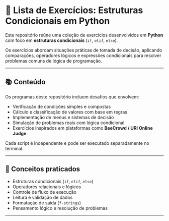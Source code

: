 # 🐍 Lista de Exercícios: Estruturas Condicionais em Python

Este repositório reúne uma coleção de exercícios desenvolvidos em **Python** com foco em **estruturas condicionais** (`if`, `elif`, `else`).

Os exercícios abordam situações práticas de tomada de decisão, aplicando comparações, operadores lógicos e expressões condicionais para resolver problemas comuns de lógica de programação.

---

## 📚 Conteúdo

Os programas deste repositório incluem desafios que envolvem:

- Verificação de condições simples e compostas  
- Cálculo e classificação de valores com base em regras  
- Implementação de menus e sistemas de decisão  
- Simulação de problemas reais com lógica condicional  
- Exercícios inspirados em plataformas como **BeeCrowd / URI Online Judge**

Cada script é independente e pode ser executado separadamente no terminal.

---

## 🧩 Conceitos praticados

- Estruturas condicionais (`if`, `elif`, `else`)  
- Operadores relacionais e lógicos  
- Controle de fluxo de execução  
- Leitura e validação de dados  
- Formatação de saída (`f-strings`)  
- Pensamento lógico e resolução de problemas

---
